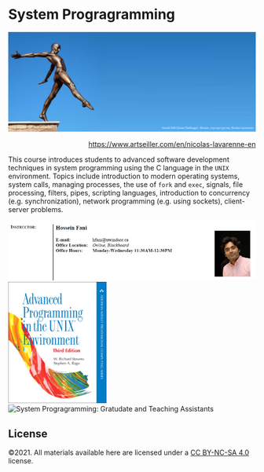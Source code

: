 # System Progragramming 
<p align="center">
    <img src="./Banner.png", alt="System Progragramming: Course Banner">
    <p align="right">
        <a href="https://www.artseiller.com/en/nicolas-lavarenne-en">https://www.artseiller.com/en/nicolas-lavarenne-en</a> 
    </p>    
</p>

This course introduces students to advanced software development techniques in system programming using the C language in the ``UNIX`` environment. Topics include introduction to modern operating systems, system calls, managing processes, the use of ``fork`` and ``exec``, signals, file processing, filters, pipes, scripting languages, introduction to concurrency (e.g. synchronization), network programming (e.g. using sockets), client-server problems.

<p align="left">
    <img src="./Misc/instructor.jpg", alt="System Progragramming: Instructor">
    <br>     
    <img src="./Book.jpg", alt="System Progragramming: Book" width="200">
    <br>     
    <img src="./Misc/gata.PNG", alt="System Progragramming: Gratudate and Teaching Assistants">
    <br>     
</p>

## License
©2021. All materials available here are licensed under a [CC BY-NC-SA 4.0](LICENSE.txt) license. 
